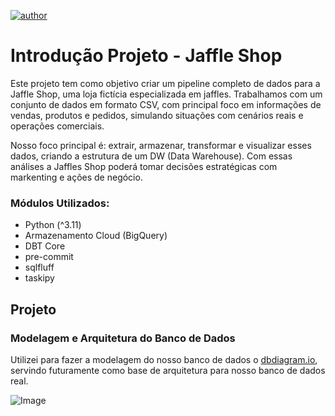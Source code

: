[![author](https://img.shields.io/badge/author-YanRobim-red.svg)](https://github.com/YanZN0)

# Introdução Projeto - Jaffle Shop

Este projeto tem como objetivo criar um pipeline completo de dados para a Jaffle Shop, uma loja fictícia especializada em jaffles. Trabalhamos com um conjunto de dados em formato CSV, com principal foco em informações de vendas, produtos e pedidos, simulando situações com cenários reais e operações comerciais.

Nosso foco principal é: extrair, armazenar, transformar e visualizar esses dados, criando a estrutura de um DW (Data Warehouse).
Com essas análises a Jaffles Shop poderá tomar decisões estratégicas com markenting e ações de negócio.


### Módulos Utilizados:
* Python (^3.11)
* Armazenamento Cloud (BigQuery)
* DBT Core
* pre-commit
* sqlfluff
* taskipy

## Projeto

### Modelagem e Arquitetura do Banco de Dados

Utilizei para fazer a modelagem do nosso banco de dados o [dbdiagram.io](https://dbdiagram.io/home), servindo  futuramente como base de arquitetura para nosso banco de dados real.

![Image](https://github.com/user-attachments/assets/a1943de5-ea0b-48db-8aa4-1ee0d9f9bdcd)
